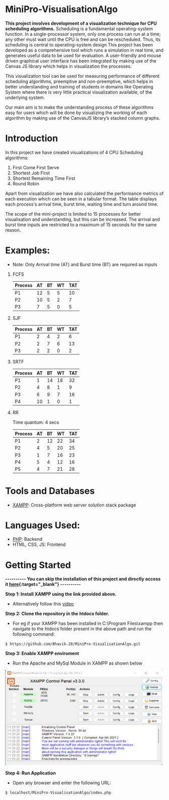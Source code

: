 # MiniPro-VisualisationAlgo
<!-- Mini Project Sem 6 : CPU Scheduling Algorithms Visualisation -->

**This project involves development of a visualization technique for CPU scheduling algorithms.** 
Scheduling is a fundamental operating-system function. In a single-processor system, only one process can run at a time; any other must wait until the CPU is free and can be rescheduled. Thus, its scheduling is central to operating-system design
This project has been developed as a comprehensive tool which runs a simulation in real time, and generates useful data to be used for evaluation. A user-friendly and mouse driven graphical user interface has been integrated by making use of the Canvas JS library which helps in visualization the processes. 

This visualization tool can be used for measuring performance of different scheduling algorithms, preemptive and non-preemptive, which helps in better understanding and training of students in domains like Operating System where there is very little practical visualization available, of the underlying system.

Our main aim is to make the understanding process of these algorithms easy for users which will be done by visualizing the working of each algorithm by making use of the CanvasJS library’s stacked column graphs.

# Introduction
In this project we have created visualizations of 4 CPU Scheduling algorithms:
1. First Come First Serve
2. Shortest Job First
3. Shortest Remaining Time First
4. Round Robin

Apart from visualization we have also calculated the performance metrics of each execution which can be seen in a tabular format. The table displays each process's arrival time, burst time, waiting time and turn around time. 

The scope of the mini-project is limited to 15 processes for better visualisation and understanding, but this can be increased. The arrival and burst time inputs are restricted to a maximum of 15 seconds for the same reason.

# Examples:
* Note: Only Arrival time (AT) and Burst time (BT) are required as inputs

1. FCFS

   | Process | AT | BT | WT | TAT |
   |---------|----|----|----|-----|
   |   P1    | 12 |  5 |  5 |  10 |
   |   P2    | 10 |  5 |  2 |   7 |
   |   P3    |  7 |  5 |  0 |   5 |

2. SJF

   | Process | AT | BT | WT | TAT |
   |---------|----|----|----|-----|
   |   P1    |  2 |  4 |  2 |   6 |
   |   P2    |  2 |  7 |  6 |  13 |
   |   P3    |  2 |  2 |  0 |   2 |
   
3. SRTF
   
   | Process | AT | BT | WT | TAT |
   |---------|----|----|----|-----|
   |   P1    |  1 | 14 | 18 |  32 |
   |   P2    |  4 |  8 |  1 |   9 |
   |   P3    |  6 |  9 |  7 |  16 |
   |   P4    | 10 |  1 |  0 |   1 |

4. RR

    Time quantum: 4 secs

   | Process | AT | BT | WT | TAT |
   |---------|----|----|----|-----|
   |   P1    |  2 | 12 | 22 |  34 |
   |   P2    |  4 |  5 | 20 |  25 |
   |   P3    |  1 |  7 | 16 |  23 |
   |   P4    |  5 |  4 | 12 |  16 |
   |   P5    |  4 |  7 | 21 |  28 |

# Tools and Databases
* [XAMPP](https://www.apachefriends.org/download.html): Cross-platform web server solution stack package 
<!-- * [MySQL](https://dev.mysql.com/doc/mysql-installation-excerpt/5.7/en/) -->

# Languages Used:
* [PHP](https://www.php.net/): Backend
* HTML, CSS, JS: Frontend

# Getting Started

**---------- You can skip the installation of this project and directly access it [here](https://visualization-of-algos.herokuapp.com/){:target="_blank"} ----------**


**Step 1: Install XAMPP using the link provided above.**
* Alternatively follow this [video](https://www.youtube.com/watch?v=O6T8YPUmyj8)

**Step 2: Clone the repository in the htdocs folder.**
* For eg if your XAMPP has been installed in C:\Program Files\xampp then navigate to the htdocs folder present in the above path and run the following command:

```
$ https://github.com/Bhavik-20/MiniPro-VisualisationAlgo.git
```

**Step 3: Enable XAMPP enviroment**
* Run the Apache and MySql Module in XAMPP as shown below
<img src ="readme-contents/st3-Xampp.png" width = "500" height = "300">
<!-- ![](readme-contents/st3-Xampp.png) -->

**Step 4: Run Application**
* Open any browser and enter the following URL:
```
$ localhost/MiniPro-VisualisationAlgo/index.php
```